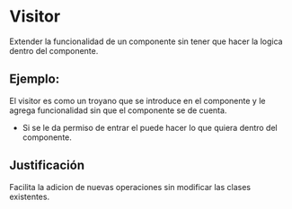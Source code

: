# Visitor
Extender la funcionalidad de un componente sin tener que hacer la logica dentro del componente. 

## Ejemplo:
El visitor es como un troyano que se introduce en el componente y le agrega funcionalidad sin que el componente se de cuenta.
- Si se le da permiso de entrar el puede hacer lo que quiera dentro del componente.

## Justificación
Facilita la adicion de nuevas operaciones sin modificar las clases existentes. 
